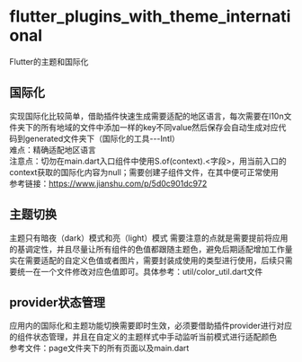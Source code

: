# flutter_plugins_with_theme_international
Flutter的主题和国际化  
## 国际化
实现国际化比较简单，借助插件快速生成需要适配的地区语言，每次需要在l10n文件夹下的所有地域的文件中添加一样的key不同value然后保存会自动生成对应代码到generated文件夹下（国际化的工具---Intl）  
难点：精确适配地区语言  
注意点：切勿在main.dart入口组件中使用S.of(context).<字段>，用当前入口的context获取的国际化内容为null；需要创建子组件文件，在其中便可正常使用  
参考链接：https://www.jianshu.com/p/5d0c901dc972
## 主题切换
主题只有暗夜（dark）模式和亮（light）模式
需要注意的点就是需要提前将应用的基调定性，并且尽量让所有组件的色值都跟随主题色，避免后期适配增加工作量  
实在需要适配的自定义色值或者图片，需要封装成使用的类型进行使用，后续只需要统一在一个文件修改对应色值即可。具体参考：util/color_util.dart文件  

## provider状态管理
应用内的国际化和主题功能切换需要即时生效，必须要借助插件provider进行对应的组件状态管理，并且在自定义的主题样式中手动监听当前模式进行适配颜色  
参考文件：page文件夹下的所有页面以及main.dart
